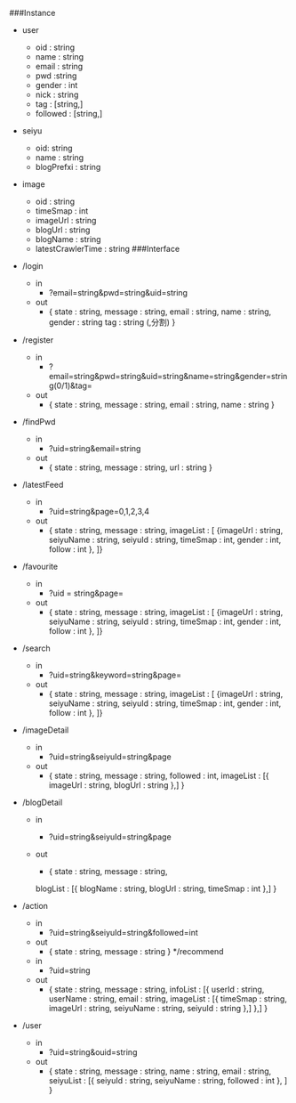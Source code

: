 ###Instance
	
* user
	* oid : string
	* name : string
	* email : string
	* pwd :string
	* gender : int
	* nick : string
	* tag : [string,]
	* followed : [string,]
* seiyu
	* oid: string
	* name : string
	* blogPrefxi : string
* image
	* oid : string
	* timeSmap : int
	* imageUrl : string
	* blogUrl : string
	* blogName : string
	* latestCrawlerTime : string
###Interface
* /login
	* in 
		* ?email=string&pwd=string&uid=string
	* out
		* {
		state : string,
		message : string,
		email : string,
		name : string,
		gender : string
		tag : string (,分割)
			}

* /register
	* in
		* ?email=string&pwd=string&uid=string&name=string&gender=string(0/1)&tag=
	* out
		* {
		state : string,
		message : string,
		email : string,
		name : string
			}

* /findPwd
	* in
		* ?uid=string&email=string
	* out
		* {
		state : string,
		message : string,
		url : string
		}

* /latestFeed
	* in
		* ?uid=string&page=0,1,2,3,4
	* out
		* {
		state : string,
		message : string,
		imageList : [
		{imageUrl : string,
		seiyuName : string,
		seiyuId : string,
		timeSmap : int,
		gender : int,
		follow : int
		},
		]}

* /favourite
	* in
		* ?uid = string&page=
	* out
		* {
		state : string,
		message : string,
		imageList : [
		{imageUrl : string,
		seiyuName : string,
		seiyuId : string,
		timeSmap : int,
		gender : int,
		follow : int
		},
		]}

* /search
	* in
		* ?uid=string&keyword=string&page=
	* out
		* {
		state : string,
		message : string,
		imageList : [
		{imageUrl : string,
		seiyuName : string,
		seiyuId : string,
		timeSmap : int,
		gender : int,
		follow : int
		},
		]}

* /imageDetail
	* in
		* ?uid=string&seiyuId=string&page
	* out
		* {
		state : string,
		message : string,
		followed : int,
		imageList : [{
			imageUrl : string,
			blogUrl : string
		},]
		}

* /blogDetail
	* in
		* ?uid=string&seiyuId=string&page
	* out
		* {
		state : string,
		message : string,

		blogList : [{
			blogName : string,
			blogUrl : string,
			timeSmap : int
		},]
		}
* /action
	* in
		* ?uid=string&seiyuId=string&followed=int
	* out
		* {
			state : string,
			message : string
		}
*/recommend
	* in
		* ?uid=string
	* out
		* {
			state : string,
			message : string,
			infoList : [{
				userId : string,
				userName : string,
				email : string,
				imageList : [{
				    timeSmap : string,
					imageUrl : string,
					seiyuName : string,
					seiyuId : string
				},]
			},]
		}
		
* /user
	* in
		* ?uid=string&ouid=string
	* out
		* {
			state : string,
			message : string,
			name : string,
			email : string,
			seiyuList : [{
				seiyuId : string,
				seiyuName : string,
				followed : int
			},
			]
		}
